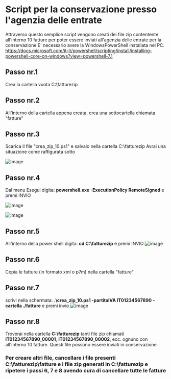 # Script per la conservazione presso l'agenzia delle entrate

Attraverso questo semplice script vengono creati dei file zip contentente all'interno 10 fatture per poter essere inviati all'agenzia delle entrate per la conservazione
E' necessario avere la WindowsPowerShell installata nel PC. 
https://docs.microsoft.com/it-it/powershell/scripting/install/installing-powershell-core-on-windows?view=powershell-7.1

## Passo nr.1
Crea la cartella vuota C:\fatturezip

## Passo nr.2
All'interno della cartella appena creata, crea una sottocartella chiamata  "fatture" 

## Passo nr.3 
Scarica il file "crea_zip_10.ps1" e salvalo nella cartella C:\fatturezip
Avrai una situazione come raffigurata sotto

![image](https://user-images.githubusercontent.com/2527138/109398789-38561c00-793f-11eb-8d08-02db408395ca.png)

## Passo nr.4 
Dal menu Esegui digita: **powershell.exe -ExecutionPolicy RemoteSigned** e premi INVIO

![image](https://user-images.githubusercontent.com/2527138/109398707-aa7a3100-793e-11eb-90e2-2e6cbf3f7eb8.png)

![image](https://user-images.githubusercontent.com/2527138/109398721-c67dd280-793e-11eb-9a2b-844efa10084f.png)

## Passo nr.5
All'interno della power shell digita: **cd C:\fatturezip** e premi INVIO
![image](https://user-images.githubusercontent.com/2527138/109398742-f6c57100-793e-11eb-81b2-c236c84b5462.png)

## Passo nr.6
Copia le fatture (in formato xml o p7m) nella cartella "fatture"

## Passo nr.7
scrivi nella schermata: **.\crea_zip_10.ps1 -partitaIVA IT01234567890 -cartella ./fatture** e premi invio
![image](https://user-images.githubusercontent.com/2527138/109398812-689dba80-793f-11eb-85d7-49290556aa91.png)

## Passo nr.8
Troverai nella cartella **C:\fatturezip** tanti file zip chiamati **IT01234567890_00001**, **IT01234567890_00002**, ecc. ognuno con all'interno 10 fatture. Questi file possono essere inviati in conservazione

### Per creare altri file, cancellare i file presenti C:\fatturezip\fatture e i file zip generati in C:\fatturezip e ripetere i passi 6, 7 e 8 avendo cura di cancellare tutte le fatture 

